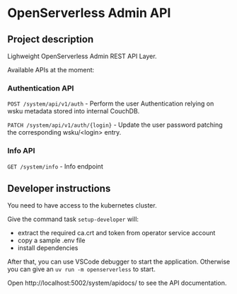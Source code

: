 <!--
  ~ Licensed to the Apache Software Foundation (ASF) under one
  ~ or more contributor license agreements.  See the NOTICE file
  ~ distributed with this work for additional information
  ~ regarding copyright ownership.  The ASF licenses this file
  ~ to you under the Apache License, Version 2.0 (the
  ~ "License"); you may not use this file except in compliance
  ~ with the License.  You may obtain a copy of the License at
  ~
  ~   http://www.apache.org/licenses/LICENSE-2.0
  ~
  ~ Unless required by applicable law or agreed to in writing,
  ~ software distributed under the License is distributed on an
  ~ "AS IS" BASIS, WITHOUT WARRANTIES OR CONDITIONS OF ANY
  ~ KIND, either express or implied.  See the License for the
  ~ specific language governing permissions and limitations
  ~ under the License.
  ~
-->
# OpenServerless Admin API

## Project description

Lighweight OpenServerless Admin REST API Layer.

Available APIs at the moment:

### Authentication API

`POST /system/api/v1/auth` - Perform the user Authentication relying on wsku metadata stored into internal CouchDB.

`PATCH /system/api/v1/auth/{login}` - Update the user password patching the corresponding wsku/\<login\> entry.

### Info API

`GET /system/info` - Info endpoint


## Developer instructions

You need to have access to the kubernetes cluster.

Give the command task `setup-developer` will:

- extract the required ca.crt and token from operator service account
- copy a sample .env file
- install dependencies

After that, you can use VSCode debugger to start the application.
Otherwise you can give an `uv run -m openserverless` to start.

Open http://localhost:5002/system/apidocs/ to see the API documentation.
